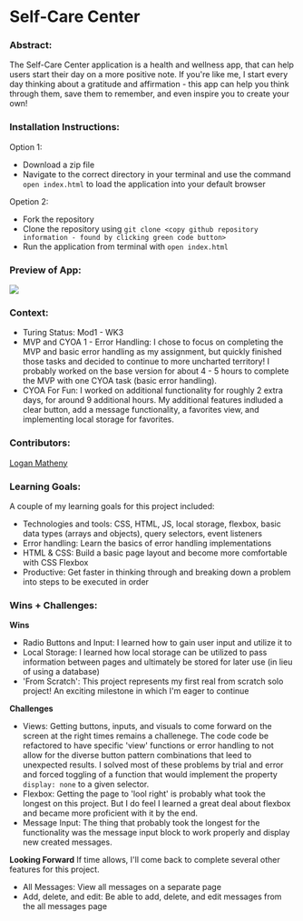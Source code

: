 # Self-Care Center 

### Abstract:
[//]: <> (Briefly describe what you built and its features. What problem is the app solving? How does this application solve that problem?)
The Self-Care Center application is a health and wellness app, that can help users start their day on a more positive note. If you're like me, I start every day thinking about a gratitude and affirmation - this app can help you think through them, save them to remember, and even inspire you to create your own! 

### Installation Instructions:
[//]: <> (What steps does a person have to take to get your app cloned down and running?)
Option 1: 
- Download a zip file
- Navigate to the correct directory in your terminal and use the command `open index.html` to load the application into your default browser

Opetion 2: 
- Fork the repository
- Clone the repository using `git clone <copy github repository information - found by clicking green code button>`
- Run the application from terminal with `open index.html`

### Preview of App:
[//]: <> (Provide ONE gif or screenshot of your application - choose the "coolest" piece of functionality to show off.)
![](https://github.com/loganpaulmatheny/self-care-center/blob/main/assets/selfCareApp.gif)

### Context:
[//]: <> (Give some context for the project here. How long did you have to work on it? How far into the Turing program are you?)
- Turing Status: Mod1 - WK3
- MVP and CYOA 1 - Error Handling: I chose to focus on completing the MVP and basic error handling as my assignment, but quickly finished those tasks and decided to continue to more uncharted territory! I probably worked on the base version for about 4 - 5 hours to complete the MVP with one CYOA task (basic error handling).
- CYOA For Fun: I worked on additional functionality for roughly 2 extra days, for around 9 additional hours. My additional features indluded a clear button, add a message functionality, a favorites view, and implementing local storage for favorites. 

### Contributors: 
[Logan Matheny](https://github.com/loganpaulmatheny)

### Learning Goals:
[//]: <> (What were the learning goals of this project? What tech did you work with?)
A couple of my learning goals for this project included: 
- Technologies and tools: CSS, HTML, JS, local storage, flexbox, basic data types (arrays and objects), query selectors, event listeners
- Error handling: Learn the basics of error handling implementations
- HTML & CSS: Build a basic page layout and become more comfortable with CSS Flexbox
- Productive: Get faster in thinking through and breaking down a problem into steps to be executed in order

### Wins + Challenges:
[//]: <> (What are 2-3 wins you have from this project? What were some challenges you faced - and how did you get over them?)
**Wins**
- Radio Buttons and Input: I learned how to gain user input and utilize it to 
- Local Storage: I learned how local storage can be utilized to pass information between pages and ultimately be stored for later use (in lieu of using a database)
- 'From Scratch': This project represents my first real from scratch solo project! An exciting milestone in which I'm eager to continue 

**Challenges**
- Views: Getting buttons, inputs, and visuals to come forward on the screen at the right times remains a challenege. The code code be refactored to have specific 'view' functions or error handling to not allow for the diverse button pattern combinations that leed to unexpected results. I solved most of these problems by trial and error and forced toggling of a function that would implement the property `display: none` to a given selector.
- Flexbox: Getting the page to 'lool right' is probably what took the longest on this project. But I do feel I learned a great deal about flexbox and became more proficient with it by the end.
- Message Input: The thing that probably took the longest for the functionality was the message input block to work properly and display new created messages.

**Looking Forward**
If time allows, I'll come back to complete several other features for this project. 
- All Messages: View all messages on a separate page 
- Add, delete, and edit: Be able to add, delete, and edit messages from the all messages page
